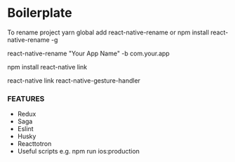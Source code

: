 # Boilerplate

To rename project
yarn global add react-native-rename
or
npm install react-native-rename -g

react-native-rename "Your App Name" -b com.your.app

npm install
react-native link

react-native link react-native-gesture-handler

### FEATURES

- Redux
- Saga
- Eslint
- Husky
- Reacttotron
- Useful scripts e.g. npm run ios:production
